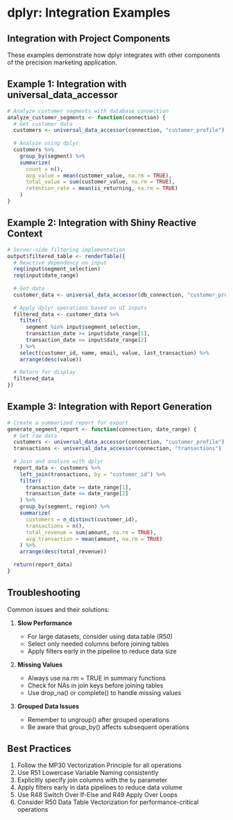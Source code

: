# dplyr: Integration Examples

## Integration with Project Components

These examples demonstrate how dplyr integrates with other components of the precision marketing application.

## Example 1: Integration with universal_data_accessor

```r
# Analyze customer segments with database connection
analyze_customer_segments <- function(connection) {
  # Get customer data
  customers <- universal_data_accessor(connection, "customer_profile")
  
  # Analyze using dplyr
  customers %>%
    group_by(segment) %>%
    summarize(
      count = n(),
      avg_value = mean(customer_value, na.rm = TRUE),
      total_value = sum(customer_value, na.rm = TRUE),
      retention_rate = mean(is_returning, na.rm = TRUE)
    )
}
```

## Example 2: Integration with Shiny Reactive Context

```r
# Server-side filtering implementation
output$filtered_table <- renderTable({
  # Reactive dependency on input
  req(input$segment_selection)
  req(input$date_range)
  
  # Get data
  customer_data <- universal_data_accessor(db_connection, "customer_profile")
  
  # Apply dplyr operations based on UI inputs
  filtered_data <- customer_data %>%
    filter(
      segment %in% input$segment_selection,
      transaction_date >= input$date_range[1],
      transaction_date <= input$date_range[2]
    ) %>%
    select(customer_id, name, email, value, last_transaction) %>%
    arrange(desc(value))
    
  # Return for display
  filtered_data
})
```

## Example 3: Integration with Report Generation

```r
# Create a summarized report for export
generate_segment_report <- function(connection, date_range) {
  # Get raw data
  customers <- universal_data_accessor(connection, "customer_profile")
  transactions <- universal_data_accessor(connection, "transactions")
  
  # Join and analyze with dplyr
  report_data <- customers %>%
    left_join(transactions, by = "customer_id") %>%
    filter(
      transaction_date >= date_range[1],
      transaction_date <= date_range[2]
    ) %>%
    group_by(segment, region) %>%
    summarize(
      customers = n_distinct(customer_id),
      transactions = n(),
      total_revenue = sum(amount, na.rm = TRUE),
      avg_transaction = mean(amount, na.rm = TRUE)
    ) %>%
    arrange(desc(total_revenue))
    
  return(report_data)
}
```

## Troubleshooting

Common issues and their solutions:

1. **Slow Performance**
   - For large datasets, consider using data.table (R50)
   - Select only needed columns before joining tables
   - Apply filters early in the pipeline to reduce data size

2. **Missing Values**
   - Always use na.rm = TRUE in summary functions
   - Check for NAs in join keys before joining tables
   - Use drop_na() or complete() to handle missing values

3. **Grouped Data Issues**
   - Remember to ungroup() after grouped operations
   - Be aware that group_by() affects subsequent operations

## Best Practices

1. Follow the MP30 Vectorization Principle for all operations
2. Use R51 Lowercase Variable Naming consistently
3. Explicitly specify join columns with the `by` parameter
4. Apply filters early in data pipelines to reduce data volume
5. Use R48 Switch Over If-Else and R49 Apply Over Loops
6. Consider R50 Data Table Vectorization for performance-critical operations